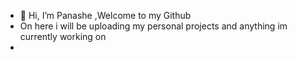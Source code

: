 - 👋 Hi, I’m Panashe ,Welcome to my Github
- On here i will be uploading my personal projects and anything im currently working on
- 
